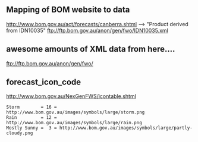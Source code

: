 ## Mapping of BOM website to data
http://www.bom.gov.au/act/forecasts/canberra.shtml --> "Product derived from IDN10035"
ftp://ftp.bom.gov.au/anon/gen/fwo/IDN10035.xml

## awesome amounts of XML data from here....
ftp://ftp.bom.gov.au/anon/gen/fwo/

## forecast_icon_code

http://www.bom.gov.au/NexGenFWS/icontable.shtml

~~~
Storm        = 16 = http://www.bom.gov.au/images/symbols/large/storm.png
Rain         = 12 = http://www.bom.gov.au/images/symbols/large/rain.png
Mostly Sunny =  3 = http://www.bom.gov.au/images/symbols/large/partly-cloudy.png
~~~

